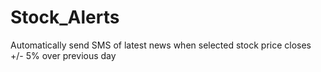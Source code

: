# Stock_Alerts
Automatically send SMS of latest news when selected stock price closes +/- 5% over previous day
